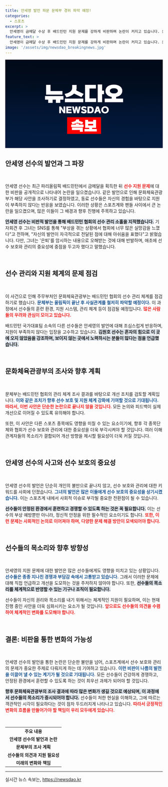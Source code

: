 ```yaml
---
title: 안세영 발언 파문 문체부 경위 파악 예정!
categories:
  - 스포츠
excerpt: >
  안세영이 금메달 수상 후 배드민턴 지원 문제를 강하게 비판하며 논란이 커지고 있습니다. 문화체육관광부는 조사에 나섰고, 동료 선수들은 반박 입장을 내놓았습니다. 스포츠계의 긴장감이 고조되고 있는 이 상황, 그 배경은 무엇일까요?
feature_text: >
  안세영이 금메달 수상 후 배드민턴 지원 문제를 강하게 비판하며 논란이 커지고 있습니다. 문화체육관광부는 조사에 나섰고, 동료 선수들은 반박 입장을 내놓았습니다. 스포츠계의 긴장감이 고조되고 있는 이 상황, 그 배경은 무엇일까요?
image: '/assets/img/newsdao_breakingnews.jpg'
---
```


<p><img src="/assets/img/newsdao_breakingnews.jpg" alt="koreaapp 속보" /></p>

<h2 data-ke-size="size26">안세영 선수의 발언과 그 파장</h2>

<p data-ke-size="size16">&nbsp;</p>

<p>안세영 선수는 최근 파리올림픽 배드민턴에서 금메달을 획득한 뒤 <b><span style="color: #ee2323;">선수 지원 문제</span></b>에 대한 비판을 공개적으로 나타내어 논란을 일으켰습니다. 같은 발언으로 인해 문화체육관광부가 해당 사안을 조사하기로 결정하였고, 동료 선수들은 자신의 경험을 바탕으로 지원이 부족하지 않다는 반응을 보였습니다. 이러한 상황은 스포츠계와 팬들 사이에서 큰 논란을 일으켰으며, 많은 이들이 그 배경과 향후 진행에 주목하고 있습니다.</p>

<p><b><span style="background-color: #21538527;">안세영 선수는 비판적 발언을 통해 배드민턴 협회의 선수 관리 소홀을 지적했습니다.</span></b> 기자회견 후 그녀는 SNS를 통해 "부상을 겪는 상황에서 협회에 너무 많은 실망감을 느꼈다"고 전하며, "자신의 발언이 자극적으로 전달된 점에 대해 아쉬움을 표했다"고 밝혔습니다. 다만, 그녀는 '은퇴'를 암시하는 내용으로 오해받는 것에 대해 반발하며, 애초에 선수 보호와 관리의 중요성에 중점을 두고자 했다고 말했습니다.</p>

<p data-ke-size="size16">&nbsp;</p>

<h2 data-ke-size="size26">선수 관리와 지원 체계의 문제 점검</h2>

<p data-ke-size="size16">&nbsp;</p>

<p>이 사건으로 인해 주무부처인 문화체육관광부는 배드민턴 협회의 선수 관리 체계를 점검하기로 했습니다. <b><span style="color: #1a5490;">문체부는 올림픽이 끝난 후 사실관계를 철저히 파악할 예정이다.</span></b> 이 과정에서 선수들의 훈련 환경, 지원 시스템, 관리 체계 등이 점검될 예정입니다. <b><span style="color: #ee2323;">많은 사람들의 우려와 관심이 모이고 있습니다.</span></b></p>

<p>배드민턴 국가대표팀 소속의 다른 선수들은 안세영의 발언에 대해 조심스럽게 반응하며, 지원이 부족하지 않다는 입장을 고수하고 있습니다. <b><span style="background-color: #21538527;">김원호 선수는 혼자의 힘으로 이 곳에 오지 않았음을 강조하며, 보이지 않는 곳에서 노력하시는 분들이 많다는 점을 언급했습니다.</span></b></p>

<p data-ke-size="size16">&nbsp;</p>

<h2 data-ke-size="size26">문화체육관광부의 조사와 향후 계획</h2>

<p data-ke-size="size16">&nbsp;</p>

<p>문체부는 배드민턴 협회의 관리 체계 조사 결과를 바탕으로 개선 조치를 검토할 계획입니다. <b><span style="color: #1a5490;">이와 같은 조치가 향후 선수 보호 및 지원 체계 강화에 기여할 것으로 기대됩니다.</span></b> <b><span style="color: #ee2323;"> 따라서, 이번 사안은 단순한 논란으로 끝나지 않을 것입니다. </span></b> 모든 논의와 피드백이 실제 개선으로 이어질 수 있도록 유의해야 합니다.</p>

<p>또한, 이 사안은 다른 스포츠 종목에도 영향을 미칠 수 있는 요소이기에, 향후 각 종목단체와 협회가 선수 보호와 관리에 대한 중요성을 더욱 부각시켜야 할 것입니다. 여러 이해관계자들의 목소리가 결합되어 개선 방향을 제시할 필요성이 더욱 커질 것입니다.</p>

<p data-ke-size="size16">&nbsp;</p>

<h2 data-ke-size="size26">안세영 선수의 사고와 선수 보호의 중요성</h2>

<p data-ke-size="size16">&nbsp;</p>

<p>안세영 선수의 발언은 단순히 개인의 불만으로 끝나지 않고, 선수 보호와 관리에 대한 키워드를 사회에 던졌습니다. <b><span style="color: #1a5490;">그녀의 발언은 많은 이들에게 선수 보호의 중요성을 상기시켰습니다.</span></b> 이는 스포츠계 내에서 사회적 이슈로 부각될 중요한 전환점이 될 수 있습니다.</p>

<p><b><span style="background-color: #21538527;">선수들이 안정된 환경에서 훈련하고 경쟁할 수 있도록 하는 것은 꼭 필요합니다.</span></b> 이는 선수의 부상 예방뿐만 아니라, 정신적 안정을 위한 필수적인 요소이기도 합니다. <b><span style="color: #ee2323;">또한, 이런 문제는 사회적인 논의로 이어져야 하며, 다양한 문제 해결 방안이 모색되어야 합니다.</span></b></p>

<p data-ke-size="size16">&nbsp;</p>

<h2 data-ke-size="size26">선수들의 목소리와 향후 방향성</h2>

<p data-ke-size="size16">&nbsp;</p>

<p>안세영의 지원 문제에 대한 발언은 많은 선수들에게도 영향을 미치고 있는 상황입니다. <b><span style="color: #1a5490;">선수들은 종종 지나친 경쟁과 부담감 속에서 고통받고 있습니다.</span></b> 그래서 이러한 문제에 대해 직접 언급하고 개선을 도모하는 것을 주저하지 않아야 합니다. 또한, <b><span style="background-color: #21538527;">선수들의 목소리를 체계적으로 반영할 수 있는 기구나 조직이 필요합니다.</span></b> </p>

<p>선수들이 자신의 권리와 목소리를 내기 위해서는 체계적인 지원이 필요하며, 이는 현재 진행 중인 사안을 더욱 심화시키는 요소가 될 것입니다. <b><span style="color: #ee2323;">앞으로도 선수들의 의견을 수렴하여 체계적인 변화를 도모해야 합니다.</span></b> </p>

<p data-ke-size="size16">&nbsp;</p>

<h2 data-ke-size="size26">결론: 비판을 통한 변화의 가능성</h2>

<p data-ke-size="size16">&nbsp;</p>

<p>안세영 선수의 발언을 통한 논란은 단순한 불만을 넘어, 스포츠계에서 선수 보호와 관리의 문제가 중요한 주제로 다뤄지게 하는 데 기여하고 있습니다. <b><span style="color: #1a5490;">이런 비판이 나름의 발전을 이끌어 낼 수 있는 계기가 될 것으로 기대됩니다.</span></b> 모든 선수들이 건강하게 경쟁하고, 안정된 환경에서 훈련할 수 있도록 하는 것이 최우선 과제가 되어야 할 것입니다.</p>

<p><b><span style="background-color: #21538527;">향후 문화체육관광부의 조사 결과에 따라 많은 변화가 생길 것으로 예상되며, 이 과정에서 선수들의 목소리가 중시되어야 합니다.</span></b> 선수들이 처한 현실을 이해하고, 그에 따르는 객관적인 시각이 필요하다는 것이 점차 두드러지게 나타나고 있습니다. <b><span style="color: #ee2323;">따라서 긍정적인 변화의 흐름을 만들어가야 할 책임이 우리 모두에게 있습니다.</span></b> </p>

<p data-ke-size="size16">&nbsp;</p>

<table>
  <tr>
    <td style="text-align: center; height: 17px;"><b>주요 내용</b></td>
  </tr>
  <tr>
    <td style="text-align: center; height: 17px;"><b>안세영 선수의 발언과 논란</b></td>
  </tr>
  <tr>
    <td style="text-align: center; height: 17px;"><b>문체부의 조사 계획</b></td>
  </tr>
  <tr>
    <td style="text-align: center; height: 17px;"><b>선수들의 의견과 지원 필요성</b></td>
  </tr>
  <tr>
    <td style="text-align: center; height: 17px;"><b>미래의 변화와 책임</b></td>
  </tr>
</table>

<hr>
실시간 뉴스 속보는, <a href="https://newsdao.kr" rel="dofollow">https://newsdao.kr</a>


